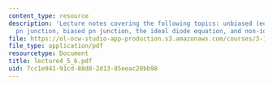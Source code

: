 ```yaml
---
content_type: resource
description: 'Lecture notes covering the following topics: unbiased (equilibrium)
  pn junction, biased pn junction, the ideal diode equation, and non-idealities.'
file: https://ol-ocw-studio-app-production.s3.amazonaws.com/courses/3-15-electrical-optical-magnetic-materials-and-devices-fall-2006/7cc1e94191cd88d82d1385eeac20bb98_lecture4_5_6.pdf
file_type: application/pdf
resourcetype: Document
title: lecture4_5_6.pdf
uid: 7cc1e941-91cd-88d8-2d13-85eeac20bb98
---
```

